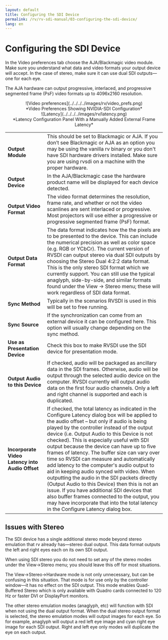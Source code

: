 ```yaml
---
layout: default
title: Configuring the SDI Device
permalink: /rv/rv-sdi-manual/03-configuring-the-sdi-device/
lang: en
---
```


# Configuring the SDI Device

In the Video preferences tab choose the AJA/Blackmagic video module. Make sure you understand what data and video formats your output device will accept. In the case of stereo, make sure it can use dual SDI outputs—one for each eye.

The AJA hardware can output progressive, interlaced, and progressive segmented frame (PsF) video formats up to 4096x2160 resolution.

<center>![Video preferences](../../../../images/rv/video_prefs.png)</center>

<center>*Video Preferences Showing NVIDIA-SDI Configuration*</center>

<center>![Latency](../../../../images/rv/latency.png)</center>

<center>*Latency Configuration Panel With a Manually Added External Frame Latency*</center>

| | |
|-|-|
| **Output Module** | This should be set to Blackmagic or AJA. If you don’t see Blackmagic or AJA as an option you may be using the vanilla rv binary or you don't have SDI hardware drivers installed. Make sure you are using rvsdi on a machine with the proper hardware. |
| **Output Device** | In the AJA/Blackmagic case the hardware product name will be displayed for each device detected. |
| **Output Video Format** | The video format determines the resolution, frame rate, and whether or not the video scanlines are sent interlaced or progressive. Most projectors will use either a progressive or progressive segmented frame (PsF) format. |
| **Output Data Format** | The data format indicates how the the pixels are to be presented to the device. This can include the numerical precision as well as color space (e.g. RGB or YCbCr). The current version of RVSDI can output stereo via dual SDI outputs by choosing the Stereo Dual 4:2:2 data format. This is the only stereo SDI format which we currently support. You can still use the typical anaglyph, side-by-side, and similar formats found under the View → Stereo menu; these will work regardless of SDI data format. |
| **Sync Method** | Typically in the scenarios RVSDI is used in this will be set to free running. |
| **Sync Source** | If the synchronization can come from an external device it can be configured here. This option will usually change depending on the sync method. |
| **Use as Presentation Device** | Check this box to make RVSDI use the SDI device for presentation mode. |
| **Output Audio to this Device** | If checked, audio will be packaged as ancillary data in the SDI frames. Otherwise, audio will be output through the selected audio device on the computer. RVSDI currently will output audio data on the first four audio channels. Only a left and right channel is supported and each is duplicated. |
| **Incorporate Video Latency into Audio Offset** | If checked, the total latency as indicated in the Configure Latency dialog box will be applied to the audio offset – but only if audio is being played by the controller instead of the output device (i.e. Output Audio to this Device is not checked). This is especially useful with SDI output because the device can have up to five frames of latency. The buffer size can vary over time so RVSDI can measure and automatically add latency to the computer's audio output to aid in keeping audio synced with video. When outputting the audio in the SDI packets directly (Output Audio to this Device) then this is not an issue. If you have additional SDI devices that also buffer frames connected to the output, you may have incorporate that into the total latency in the Configure Latency dialog box. |

## Issues with Stereo

The SDI device has a single additional stereo mode beyond stereo emulation that rv already has—stereo dual output. This data format outputs the left and right eyes each on its own SDI output.

When using SDI stereo you do not need to set any of the stereo modes under the View→Stereo menu; you should leave this off for most situations.

The View→Stereo→Hardware mode is not only unnecessary, but can be confusing in this situation. That mode is for use only by the controller window—it has no effect on the SDI output. This mode enables Quad-Buffered Stereo which is only available with Quadro cards connected to 120 Hz or faster DVI or DisplayPort monitors.

The other stereo emulation modes (anaglyph, etc) will function with SDI when not using the dual output format. When the dual stereo output format is selected, the stereo emulation modes will output images for each eye. So for example, anaglyph will output a red left eye image and cyan right eye image for each SDI output. Right and left eye only modes will duplicate the eye on each output.
